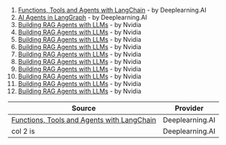 




1. [Functions, Tools and Agents with LangChain](https://learn.nvidia.com/courses/course-detail?course_id=course-v1:DLI+S-FX-15+V1) - by Deeplearning.AI
2. [AI Agents in LangGraph](https://learn.nvidia.com/courses/course-detail?course_id=course-v1:DLI+S-FX-15+V1) - by Deeplearning.AI
3. [Building RAG Agents with LLMs](https://learn.nvidia.com/courses/course-detail?course_id=course-v1:DLI+S-FX-15+V1) - by Nvidia
4. [Building RAG Agents with LLMs](https://learn.nvidia.com/courses/course-detail?course_id=course-v1:DLI+S-FX-15+V1) - by Nvidia
5. [Building RAG Agents with LLMs](https://learn.nvidia.com/courses/course-detail?course_id=course-v1:DLI+S-FX-15+V1) - by Nvidia
6. [Building RAG Agents with LLMs](https://learn.nvidia.com/courses/course-detail?course_id=course-v1:DLI+S-FX-15+V1) - by Nvidia
7. [Building RAG Agents with LLMs](https://learn.nvidia.com/courses/course-detail?course_id=course-v1:DLI+S-FX-15+V1) - by Nvidia
8. [Building RAG Agents with LLMs](https://learn.nvidia.com/courses/course-detail?course_id=course-v1:DLI+S-FX-15+V1) - by Nvidia
9. [Building RAG Agents with LLMs](https://learn.nvidia.com/courses/course-detail?course_id=course-v1:DLI+S-FX-15+V1) - by Nvidia
10. [Building RAG Agents with LLMs](https://learn.nvidia.com/courses/course-detail?course_id=course-v1:DLI+S-FX-15+V1) - by Nvidia
11. [Building RAG Agents with LLMs](https://learn.nvidia.com/courses/course-detail?course_id=course-v1:DLI+S-FX-15+V1) - by Nvidia
12. [Building RAG Agents with LLMs](https://learn.nvidia.com/courses/course-detail?course_id=course-v1:DLI+S-FX-15+V1) - by Nvidia

| Source        | Provider                                                                                                                              | 
| ------------- |:-------------------------------------------------------------------------------------------------------------------------------------:|
| [Functions, Tools and Agents with LangChain](https://learn.nvidia.com/courses/course-detail?course_id=course-v1:DLI+S-FX-15+V1)     | Deeplearning.AI |
| col 2 is      | Deeplearning.AI                                                                                                                       |
